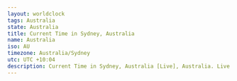 ```yaml
---
layout: worldclock
tags: Australia
state: Australia
title: Current Time in Sydney, Australia
name: Australia
iso: AU
timezone: Australia/Sydney
utc: UTC +10:04
description: Current Time in Sydney, Australia [Live], Australia. Live update now time in Sydney, timezone Australia/Sydney, UTC +10:04, Country ISO code & Current Local Time.
---
```


